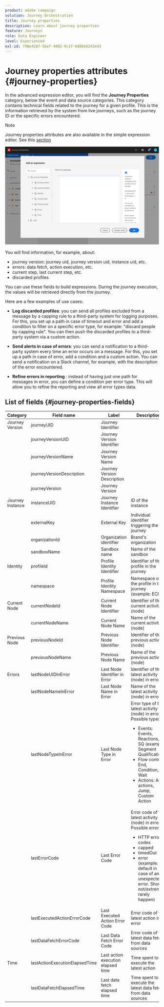 ```yaml
---
product: adobe campaign
solution: Journey Orchestration
title: Journey properties
description: Learn about journey properties
feature: Journeys
role: Data Engineer
level: Experienced
exl-id: 798e4207-5bef-4002-9c1f-608bb6243e43
---
```

# Journey properties attributes {#journey-properties}

In the advanced expression editor, you will find the **Journey Properties** category, below the event and data source categories. This category contains technical fields related to the journey for a given profile. This is the information retrieved by the system from live journeys, such as the journey ID or the specific errors encountered.

>[!NOTE]
>
>Journey properties attributes are also available in the simple expression editor. See this [section](../building-journeys/condition-activity.md#about_condition)

![](../assets/journey-properties.png)

You will find information, for example, about:

* journey version: journey uid, journey version uid, instance uid, etc.
* errors: data fetch, action execution, etc.
* current step, last current step, etc.
* discarded profiles

You can use these fields to build expressions. During the journey execution, the values will be retrieved directly from the journey. 

Here are a few examples of use cases:

* **Log discarded profiles**: you can send all profiles excluded from a message by a capping rule to a third-party system for logging purposes. For this, you set up a path in case of timeout and error and add a condition to filter on a specific error type, for example: "discard people by capping rule". You can then push the discarded profiles to a third-party system via a custom action. 

* **Send alerts in case of errors**: you can send a notification to a third-party system every time an error occurs on a message. For this, you set up a path in case of error, add a condition and a custom action. You can send a notification on a Slack channel, for example, with the description of the error encountered.

* **Refine errors in reporting** : instead of having just one path for messages in error, you can define a condition per error type. This will allow you to refine the reporting and view all error types data.

## List of fields {#journey-properties-fields}

|Category|Field name|Label|Description|
|---|---|---|------------|
|Journey Version|journeyUID|Journey Identifier| |
| |journeyVersionUID|Journey Version Identifier| |
| |journeyVersionName|Journey Version Name| |
| |journeyVersionDescription|Journey Version Description| |
| |journeyVersion|Journey Version| |
|Journey Instance|instanceUID|Journey Instance Identifier|ID of the instance|
| |externalKey|External Key|Individual identifier triggering the journey|
| |organizationId|Organization identifier|Brand's organization|
| |sandboxName|Sandbox name|Name of the sandbox|
|Identity|profileId|Profile Identity Identifier|Identifier of the profile in the journey|
| |namespace|Profile Identity Namespace|Namespace of the profile in the journey (example: ECID)|
|Current Node|currentNodeId|Current Node Identifier|Identifier of the current activity (node)|
| |currentNodeName|Current Node Name|Name of the current activity (node)|
|Previous Node|previousNodeId|Previous Node Identifier|Identifier of the previous activity (node)|
| |previousNodeName|Previous Node Name|Name of the previous activity (node)|
|Errors|lastNodeUIDInError|Last Node Identifier in Error|Identifier of the latest activity (node) in error|
| |lastNodeNameInError|Last Node Name in Error|Name of the latest activity (node) in error|
| |lastNodeTypeInError|Last Node Type in Error|Error type of the latest activity (node) in error. Possible types:<ul><li>Events: Events, Reactions, SQ (example: Segment Qualification)</li><li>Flow control: End, Condition, Wait</li><li>Actions: ACS actions, Jump, Custom Action</li></ul>|
| |lastErrorCode|Last Error Code|Error code of the latest activity (node) in error. Possible errors: <ul><li>HTTP error codes</li><li>capped</li><li>timedOut</li><li>error (example: default in case of an unexpected error. Should not/extremely rarely happen)</li></ul>|
| |lastExecutedActionErrorCode|Last Executed Action Error Code|Error code of the latest action in error |
| |lastDataFetchErrorCode|Last Data Fetch Error Code|Error code of the latest data fetch from data sources|
|Time|lastActionExecutionElapsedTime|Last action execution elapsed time|Time spent to execute the latest action|
| |lastDataFetchElapsedTime|Last data fetch elapsed time|Time spent to execute the latest data fetch from data sources|
